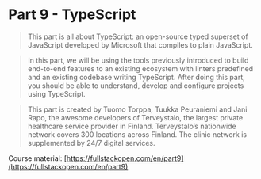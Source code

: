 # Part 9 - TypeScript

> This part is all about TypeScript: an open-source typed superset of JavaScript developed by Microsoft that compiles to plain JavaScript.

> In this part, we will be using the tools previously introduced to build end-to-end features to an existing ecosystem with linters predefined and an existing codebase writing TypeScript. After doing this part, you should be able to understand, develop and configure projects using TypeScript.

> This part is created by Tuomo Torppa, Tuukka Peuraniemi and Jani Rapo, the awesome developers of Terveystalo, the largest private healthcare service provider in Finland. Terveystalo’s nationwide network covers 300 locations across Finland. The clinic network is supplemented by 24/7 digital services.

Course material: [https://fullstackopen.com/en/part9](https://fullstackopen.com/en/part9)